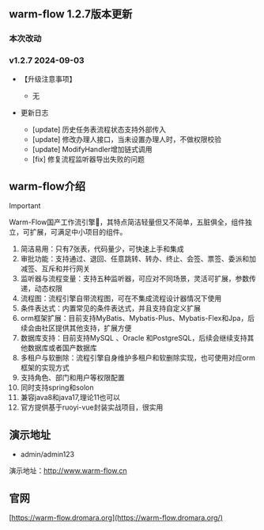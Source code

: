 ## warm-flow 1.2.7版本更新

### 本次改动

### v1.2.7 2024-09-03
- 【升级注意事项】
  - 无

- 更新日志
  - [update] 历史任务表流程状态支持外部传入
  - [update] 修改办理人接口，当未设置办理人时，不做权限校验
  - [update] ModifyHandler增加链式调用
  - [fix] 修复流程监听器导出失败的问题



## warm-flow介绍

> [!IMPORTANT]
> Warm-Flow国产工作流引擎🎉，其特点简洁轻量但又不简单，五脏俱全，组件独立，可扩展，可满足中小项目的组件。

1. 简洁易用：只有7张表，代码量少，可快速上手和集成
2. 审批功能：支持通过、退回、任意跳转、转办、终止、会签、票签、委派和加减签、互斥和并行网关
3. 监听器与流程变量：支持五种监听器，可应对不同场景，灵活可扩展，参数传递，动态权限
4. 流程图：流程引擎自带流程图，可在不集成流程设计器情况下使用
5. 条件表达式：内置常见的条件表达式，并且支持自定义扩展
6. orm框架扩展：目前支持MyBatis、Mybatis-Plus、Mybatis-Flex和Jpa，后续会由社区提供其他支持，扩展方便
7. 数据库支持：目前支持MySQL 、Oracle 和PostgreSQL，后续会继续支持其他数据库或者国产数据库
8. 多租户与软删除：流程引擎自身维护多租户和软删除实现，也可使用对应orm框架的实现方式
9. 支持角色、部门和用户等权限配置
10. 同时支持spring和solon
11. 兼容java8和java17,理论11也可以
12. 官方提供基于ruoyi-vue封装实战项目，很实用



## 演示地址

- admin/admin123

演示地址：http://www.warm-flow.cn



## 官网

[https://warm-flow.dromara.org](https://warm-flow.dromara.org/)
